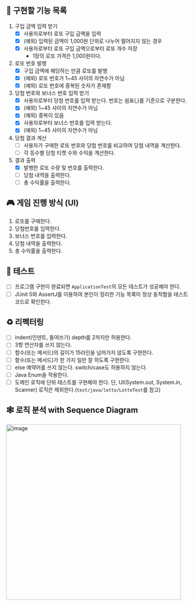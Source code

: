 
## 📝 구현할 기능 목록

1. 구입 금액 입력 받기 
    - [x] 사용자로부터 로또 구입 금액을 입력 
    - [x] (예외) 입력된 금액이 1,000원 단위로 나누어 떨어지지 않는 경우
    - [x] 사용자로부터 로또 구입 금액으로부터 로또 개수 저장
       - 1장의 로또 가격은 1,000원이다.
1. 로또 번호 발행
    - [x] 구입 금액에 해당하는 만큼 로또를 발행 
    - [x] (예외) 로또 번호가 1~45 사이의 자연수가 아님
    - [x] (예외) 로또 번호에 중복된 숫자가 존재함 
1. 당첨 번호와 보너스 번호 입력 받기
    - [x] 사용자로부터 당첨 번호를 입력 받는다. 번호는 쉼표(,)를 기준으로 구분한다.
    - [x] (예외) 1~45 사이의 자연수가 아님 
    - [x] (예외) 중복이 있음 
    - [x] 사용자로부터 보너스 번호를 입력 받는다.
    - [x] (예외) 1~45 사이의 자연수가 아님 
1. 당첨 결과 계산
    - [ ] 사용자가 구매한 로또 번호와 당첨 번호를 비교하여 당첨 내역을 계산한다.
    - [ ] 각 등수별 당첨 티켓 수와 수익을 계산한다.
1. 결과 출력
    - [x] 발행한 로또 수량 및 번호를 출력한다.
    - [ ] 당첨 내역을 출력한다.
    - [ ] 총 수익률을 출력한다.

## 🎮 게임 진행 방식 (UI)

1. 로또를 구매한다.
2. 당첨번호를 입력한다.
3. 보너스 번호를 입력한다.
4. 당첨 내역을 출력한다.
5. 총 수익률을 출력한다.

## 🚀 테스트

- [ ] 프로그램 구현이 완료되면 `ApplicationTest`의 모든 테스트가 성공해야 한다.
- [ ] JUnit 5와 AssertJ를 이용하여 본인이 정리한 기능 목록이 정상 동작함을 테스트 코드로 확인한다.

## ♻️ 리펙터링

- [ ] indent(인덴트, 들여쓰기) depth를 2까지만 허용한다.
- [ ] 3항 연산자를 쓰지 않는다.
- [ ] 함수(또는 메서드)의 길이가 15라인을 넘어가지 않도록 구현한다.
- [ ] 함수(또는 메서드)가 한 가지 일만 잘 하도록 구현한다.
- [ ] else 예약어를 쓰지 않는다. switch/case도 허용하지 않는다.
- [ ] Java Enum을 적용한다.
- [ ] 도메인 로직에 단위 테스트를 구현해야 한다. 단, UI(System.out, System.in, Scanner) 로직은 제외한다.(`test/java/lotto/LottoTest`를 참고)

## 🕸 로직 분석 with️ Sequence Diagram 

<img width="472" alt="image" src="https://github.com/yebin-choi/TodayILearned/assets/69137469/c39ea4d8-a16f-4da6-aa11-4154d0e8f0a0">